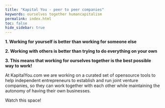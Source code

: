 ```yaml
---
title: "Kapital You - peer to peer companies"
keywords: ourselves together humancapitalism
permalink: index.html
toc: false
hide_sidebar: true
---
```


**1. Working for yourself is better than working for someone else**

**2. Working with others is better than trying to do everything on your own**

**3. This means that working for ourselves together is the best possible way to work!**


At KapitalYou.com we are working on a curated set of opensource tools to help independent entrepreneurs to establish and run joint venture companies, so they can work together with each other while maintaining the autonomy of having their own businesses.

Watch this space!

